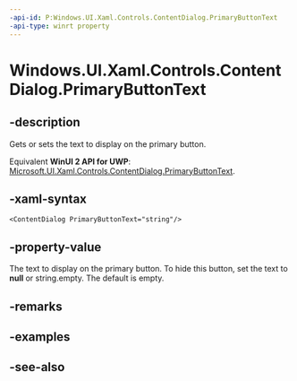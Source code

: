 ```yaml
---
-api-id: P:Windows.UI.Xaml.Controls.ContentDialog.PrimaryButtonText
-api-type: winrt property
---
```


<!-- Property syntax
public string PrimaryButtonText { get;  set; }
-->

# Windows.UI.Xaml.Controls.ContentDialog.PrimaryButtonText

## -description
Gets or sets the text to display on the primary button.

Equivalent **WinUI 2 API for UWP**: [Microsoft.UI.Xaml.Controls.ContentDialog.PrimaryButtonText](/windows/winui/api/microsoft.ui.xaml.controls.contentdialog.primarybuttontext).

## -xaml-syntax
```xaml
<ContentDialog PrimaryButtonText="string"/>
```


## -property-value
The text to display on the primary button. To hide this button, set the text to **null** or string.empty. The default is empty.

## -remarks

## -examples

## -see-also

